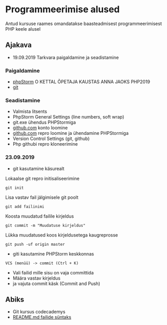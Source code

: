 # Programmeerimise alused
Antud kursuse raames omandatakse baasteadmisest programmeerimisest PHP keele alusel

## Ajakava
   * 19.09.2019 Tarkvara paigaldamine ja seadistamine
### Paigaldamine
   * [phpStorm](https://www.jetbrains.com/phpstorm/download/#section=windows) O KETTAL ÕPETAJA KAUSTAS ANNA JAOKS PHP2019
   * [git](https://git-scm.com/download/win)
    
### Seadistamine
   * Valmista litsents
   * PhpStorm General Settings (line numbers, soft wrap)
   * git.exe ühendus PHPStormiga
   * [github.com](https://git-scm.com/download/win) konto loomine
   * [github.com](https://git-scm.com/download/win) repro loomine ja ühendamine PHPStormiga
   * Version Control Settings (git, github)
   * Php githubi repro kloneerimine

 ### 23.09.2019
  * git kasutamine käsurealt
  
Lokaalse git repro initisaliseerimine
 ```
git init
 ```
Lisa vastav fail jälgimisele git poolt
```
git add failinimi
```
Koosta muudatud failile kirjeldus
```
git commit -m "Muudatuse kirjeldus"
```
Lükka muudatused koos kirjeldusetega kaugreprosse
```
git push -uf origin master
```
* giti kasutamine PHPStorm keskkonnas
```
VCS (menüü) -> commit (Ctrl + K)
```
* Vali failid mille sisu on vaja committida
* Määra vastav kirjeldus
* ja vajuta commit käsk (Commit and Push)

## Abiks
* Git kursus codecademys
* [README.md failide süntaks](help.github.com/en/articles/basic-writing-and-formatting-syntax)